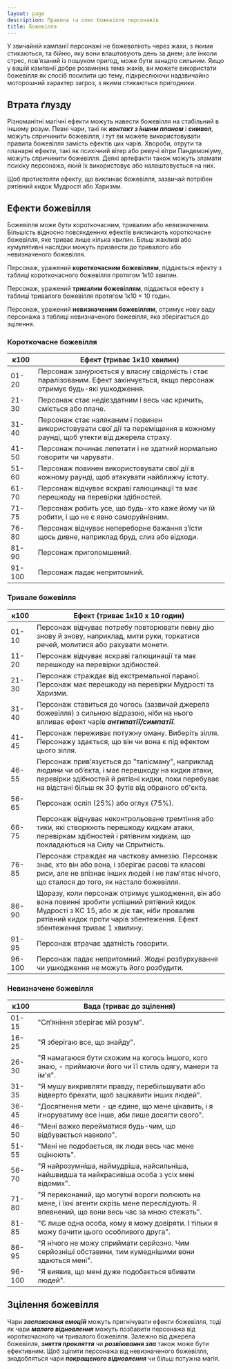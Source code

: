 ```yaml
---
layout: page
description: Правила та опис божевілля персонажів
title: Божевілля
---
```


У звичайній кампанії персонажі не божеволіють через жахи, з якими стикаються, та бійню, яку вони влаштовують день за днем; але інколи стрес, пов’язаний із пошуком пригод, може бути занадто сильним. Якщо у вашій кампанії добре розвинена тема жахів, ви можете використати божевілля як спосіб посилити цю тему, підкреслюючи надзвичайно моторошний характер загроз, з якими стикаються пригодники.

## Втрата ґлузду
Різноманітні магічні ефекти можуть навести божевілля на стабільний в іншому розум. Певні чари, такі як **_контакт з іншим планом_** і **_символ_**, можуть спричинити божевілля, і тут ви можете використовувати правила божевілля замість ефектів цих чарів. Хвороби, отрути та планарні ефекти, такі як психічний вітер або ревучі вітри Пандемоніуму, можуть спричинити божевілля. Деякі артефакти також можуть зламати психіку персонажа, який їх використовує або налаштовується на них.

Щоб протистояти ефекту, що викликає божевілля, зазвичай потрібен рятівний кидок Мудрості або Харизми.

## Ефекти божевілля
Божевілля може бути короткочасним, тривалим або невизначеним. Більшість відносно повсякденних ефектів викликають короткочасне божевілля, яке триває лише кілька хвилин. Більш жахливі або кумулятивні наслідки можуть призвести до тривалого або невизначеного божевілля.

Персонаж, уражений **короткочасним божевіллям**, піддається ефекту з таблиці короткочасного божевілля протягом 1к10 хвилин.

Персонаж, уражений **тривалим божевіллям**, піддається ефекту з таблиці тривалого божевілля протягом 1к10 × 10 годин.

Персонаж, уражений **невизначеним божевіллям**, отримує нову ваду персонажа з таблиці невизначеного божевілля, яка зберігається до зцілення.

### Короткочасне божевілля

| к100   | Ефект (триває 1к10 хвилин)                                                                                                     |
| ------ | ------------------------------------------------------------------------------------------------------------------------------ |
| 01-20  | Персонаж занурюється у власну свідомість і стає паралізованим. Ефект закінчується, якщо персонаж отримує будь-які ушкодження. |
| 21-30  | Персонаж стає недієздатним і весь час кричить, сміється або плаче.                                                             |
| 31-40  | Персонаж стає наляканим і повинен використовувати свої дії та переміщення в кожному раунді, щоб утекти від джерела страху.     |
| 41-50  | Персонаж починає лепетати і не здатний нормально говорити чи чарувати.                                                         |
| 51-60  | Персонаж повинен використовувати свої дії в кожному раунді, щоб атакувати найближчу істоту.                                    |
| 61-70  | Персонаж відчуває яскраві галюцинації та має перешкоду на перевірки здібностей.                                                |
| 71-75  | Персонаж робить усе, що будь-хто каже йому чи їй робити, і що не є явно саморуйнівним.                                         |
| 76-80  | Персонаж відчуває непереборне бажання з’їсти щось дивне, наприклад бруд, слиз або відходи.                                     |
| 81-90  | Персонаж приголомшений.                                                                                                        |
| 91-100 | Персонаж падає непритомний.                                                                                                    |

### Тривале божевілля

| к100   | Ефект (триває 1к10 х 10 годин)                                                                                                                                                                                             |
| ------ | -------------------------------------------------------------- |
| 01-10  | Персонаж відчуває потребу повторювати певну дію знову й знову, наприклад, мити руки, торкатися речей, молитися або рахувати монети.    |
| 11-20  | Персонаж відчуває яскраві галюцинації та має перешкоду на перевірки здібностей.                                                        |
| 21-30  | Персонаж страждає від екстремальної параної. Персонаж має перешкоду на перевірки Мудрості та Харизми.                                  |
| 31-40  | Персонаж ставиться до чогось (зазвичай джерела божевілля) з сильною відразою, ніби на нього впливає ефект чарів **_антипатії/симпатії_**.     |
| 41-45  | Персонаж переживає потужну оману. Виберіть зілля. Персонажу здається, що він чи вона є під ефектом цього зілля.                               |
| 46-55  | Персонаж прив’язується до "талісману", наприклад людини чи об’єкта, і має перешкоду на кидки атаки, перевірки здібностей й рятівні кидки, поки перебуває на відстані більш як 30 футів від обраного об'єкта.               |
| 56-65  | Персонаж осліп (25%) або оглух (75%).                                                                                                       |
| 66-75  | Персонаж відчуває неконтрольоване тремтіння або тики, які створюють перешкоду кидкам атаки, перевіркам здібностей і рятівним кидкам, що покладаються на Силу чи Спритність.                                                |
| 76-85  | Персонаж страждає на часткову амнезію. Персонаж знає, хто він або вона, і зберігає расові та класові риси, але не впізнає інших людей і не пам'ятає нічого, що сталося до того, як настало божевілля.                      |
| 86-90  | Щоразу, коли персонаж отримує ушкодження, він або вона повинні зробити успішний рятівний кидок Мудрості з КС 15, або ж діє так, ніби провалив рятівний кидок проти чарів збентеження. Ефект збентеження триває 1 хвилину. |
| 91-95  | Персонаж втрачає здатність говорити.                                                                                                                                                                                       |
| 96-100 | Персонаж падає непритомний. Жодні розбурхування чи ушкодження не можуть його розбудити.                                                                                                                                   |

### Невизначене божевілля

| к100   | Вада (триває до зцілення)                                                                                                                  |
| ------ | ------------------------------------------------------------------------------------------------------------------------------------------ |
| 01-15  | "Спʼяніння зберігає мій розум".                                                                                                            |
| 16-25  | "Я зберігаю все, що знайду".                                                                                                               |
| 26-30  | "Я намагаюся бути схожим на когось іншого, кого знаю, - приймаючи його чи її стиль одягу, манери та ім'я".                                 |
| 31-35  | "Я мушу викривляти правду, перебільшувати або відверто брехати, щоб зацікавити інших людей".                                               |
| 36-45  | "Досягнення мети - це єдине, що мене цікавить, і я ігноруватиму все інше, аби лише досягти свого".                                         |
| 46-50  | "Мені важко перейматися будь-чим, що відбувається навколо".                                                                                |
| 51-55  | "Мені не подобається, як люди весь час мене оцінюють".                                                                                     |
| 56-70  | "Я найрозумніша, наймудріша, найсильніша, найшвидша та найкрасивіша особа з усіх мені відомих".                                            |
| 71-80  | "Я переконаний, що могутні вороги полюють на мене, і їхні агенти скрізь мене переслідують. Я впевнений, що вони весь час за мною стежать". |
| 81-85  | "Є лише одна особа, кому я можу довіряти. І тільки я можу бачити цього особливого друга".                                                  |
| 86-95  | "Я нічого не можу сприймати серйозно. Чим серйозніші обставини, тим кумеднішими вони здаються мені".                                       |
| 96-100 | "Я виявив, що мені дуже подобається вбивати людей".                                                                                        |

## Зцілення божевілля

Чари **_заспокоєння емоцій_** можуть пригнічувати ефекти божевілля, тоді як чари **_малого відновлення_** можуть позбавити персонажа від короткочасного чи тривалого божевілля. Залежно від джерела божевілля, **_зняття прокляття_** чи **_розвіювання зла_** також може бути ефективним. Щоб зцілити персонажа від невизначеного божевілля, знадобляться чари **_покращеного відновлення_** чи більш потужна магія.
